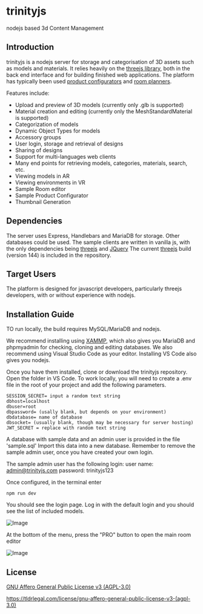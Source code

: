 # trinityjs
nodejs based 3d Content Management

## Introduction

trinityjs is a nodejs server for storage and categorisation of 3D assets such as models and materials. 
It relies heavily on the [threejs library](https://github.com/mrdoob/three.js/), both in the back end interface and for building finished web applications.
The platform has typically been used [product configurators](https://lifetimekidsrooms.com/collections/semi-high-beds/products/semi-high-bed-2) and [room planners](https://vinlagringse.customshop.online/clients/pro). 

Features include:

- Upload and preview of 3D models (currently only .glb is supported)
- Material creation and editing (currently only the MeshStandardMaterial is supported)
- Categorization of models
- Dynamic Object Types for models
- Accessory groups
- User login, storage and retrieval of designs
- Sharing of designs
- Support for multi-languages web clients
- Many end points for retrieving models, categories, materials, search, etc.
- Viewing models in AR
- Viewing environments in VR
- Sample Room editor
- Sample Product Configurator
- Thumbnail Generation

## Dependencies

The server uses Express, Handlebars and MariaDB for storage. Other databases could be used.
The sample clients are written in vanilla js, with the only dependencies being [threejs](https://threejs.org/) and [JQuery](https://jquery.com/)
The current [threejs](https://github.com/mrdoob/three.js/) build (version 144) is included in the repository.

## Target Users

The platform is designed for javascript developers, particularly threejs developers, with or without
experience with nodejs.

## Installation Guide
TO run locally, the build requires MySQL/MariaDB and nodejs.

We recommend installing using [XAMMP](https://www.apachefriends.org/), which also gives
you MariaDB and phpmyadmin for checking, cloning and editing databases.
We also recommend using Visual Studio Code as your editor. Installing VS Code also gives
you nodejs.

Once you have them installed, clone or download the trinityjs repository.
Open the folder in VS Code.
To work locally, you will need to create a .env file in the root of your project and add the following parameters.

```
SESSION_SECRET= input a random text string
dbhost=localhost
dbuser=root
dbpassword= (usally blank, but depends on your environment)
dbdatabase= name of database
dbsocket= (usually blank, though may be necessary for server hosting)
JWT_SECRET = replace with random text string

```
A database with sample data and an admin user is provided in the file 'sample.sql'
Import this data into a new database.
Remember to remove the sample admin user, once you have created your own login.

The sample admin user has the following login:
user name: admin@trinityjs.com
password: trinityjs123

Once configured, in the terminal enter

```
npm run dev
```
You should see the login page. Log in with the default login and you should see 
the list of included models.

![Image](https://static.wixstatic.com/media/825285_e63bf64f3c974f8c9a2db3ed36a9ff6f~mv2.png)

At the bottom of the menu, press the "PRO" button to open the main room editor

![Image](https://static.wixstatic.com/media/825285_4a1aa33ec0e549239dfc7a6fd3b85b46~mv2.png)






## License

[GNU Affero General Public License v3 (AGPL-3.0)](https://opensource.org/licenses/AGPL-3.0)

https://tldrlegal.com/license/gnu-affero-general-public-license-v3-(agpl-3.0)


